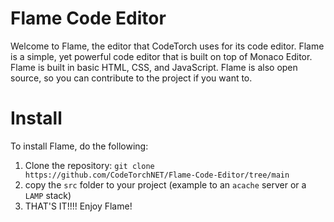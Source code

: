 # Flame Code Editor

Welcome to Flame, the editor that CodeTorch uses for its code editor. Flame is a simple, yet powerful code editor that is built on top of Monaco Editor. Flame is built in basic HTML, CSS, and JavaScript. Flame is also open source, so you can contribute to the project if you want to.

# Install

To install Flame, do the following:

1. Clone the repository: `git clone https://github.com/CodeTorchNET/Flame-Code-Editor/tree/main`
2. copy the `src` folder to your project (example to an `acache` server or a `LAMP` stack)
3. THAT'S IT!!!! Enjoy Flame!